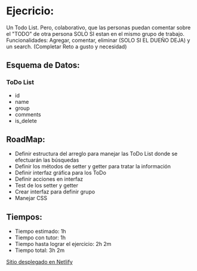 # Ejecricio:
Un Todo List. Pero, colaborativo, que las personas puedan comentar sobre el "TODO" de otra persona SOLO SI estan en el mismo grupo de trabajo. Funcionalidades: Agregar, comentar, eliminar (SOLO SI EL DUEÑO DEJA) y un search. (Completar Reto a gusto y necesidad)

## Esquema de Datos:

### ToDo List
 - id
 - name
 - group
 - comments
 - is_delete

## RoadMap:
  - Definir estructura del arreglo para manejar las ToDo List donde se efectuarán las búsquedas
  - Definir los métodos de setter y getter para tratar la información
  - Definir interfaz gráfica para los ToDo
  - Definir acciones en interfaz
  - Test de los setter y getter
  - Crear interfaz para definir grupo
  - Manejar CSS

## Tiempos:
- Tiempo estimado: 1h
- Tiempo con tutor: 1h
- Tiempo hasta lograr el ejercicio: 2h 2m
- Tiempo total: 3h 2m

[Sitio desplegado en Netlify](https://630d27db3e4a7027ac2222f7--genuine-stroopwafel-d52511.netlify.app/)